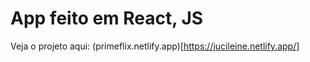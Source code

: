 # App feito em React, JS

Veja o projeto aqui: (primeflix.netlify.app)[https://jucileine.netlify.app/]
